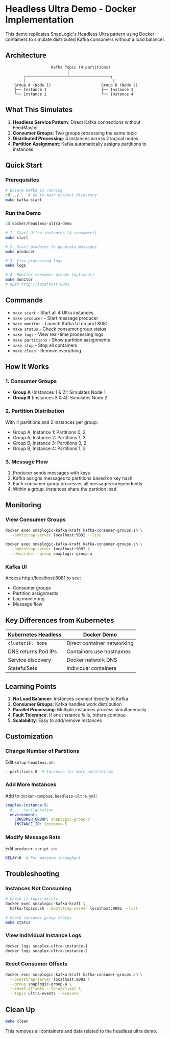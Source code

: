 # Headless Ultra Demo - Docker Implementation

This demo replicates SnapLogic's Headless Ultra pattern using Docker containers to simulate distributed Kafka consumers without a load balancer.

## Architecture

```
                    Kafka Topic (4 partitions)
                           |
        ┌──────────────────┴──────────────────┐
        |                                      |
    Group A (Node 1)                      Group B (Node 2)
    ├── Instance 1                        ├── Instance 3
    └── Instance 2                        └── Instance 4
```

## What This Simulates

1. **Headless Service Pattern**: Direct Kafka connections without FeedMaster
2. **Consumer Groups**: Two groups processing the same topic
3. **Distributed Processing**: 4 instances across 2 logical nodes
4. **Partition Assignment**: Kafka automatically assigns partitions to instances

## Quick Start

### Prerequisites
```bash
# Ensure Kafka is running
cd ../..  # Go to main project directory
make kafka-start
```

### Run the Demo
```bash
cd docker/headless-ultra-demo

# 1. Start Ultra instances (4 consumers)
make start

# 2. Start producer to generate messages
make producer

# 3. View processing logs
make logs

# 4. Monitor consumer groups (optional)
make monitor
# Open http://localhost:8081
```

## Commands

- `make start` - Start all 4 Ultra instances
- `make producer` - Start message producer
- `make monitor` - Launch Kafka UI on port 8081
- `make status` - Check consumer group status
- `make logs` - View real-time processing logs
- `make partitions` - Show partition assignments
- `make stop` - Stop all containers
- `make clean` - Remove everything

## How It Works

### 1. Consumer Groups
- **Group A** (Instances 1 & 2): Simulates Node 1
- **Group B** (Instances 3 & 4): Simulates Node 2

### 2. Partition Distribution
With 4 partitions and 2 instances per group:
- Group A, Instance 1: Partitions 0, 2
- Group A, Instance 2: Partitions 1, 3
- Group B, Instance 3: Partitions 0, 2
- Group B, Instance 4: Partitions 1, 3

### 3. Message Flow
1. Producer sends messages with keys
2. Kafka assigns messages to partitions based on key hash
3. Each consumer group processes all messages independently
4. Within a group, instances share the partition load

## Monitoring

### View Consumer Groups
```bash
docker exec snaplogic-kafka-kraft kafka-consumer-groups.sh \
  --bootstrap-server localhost:9092 --list

docker exec snaplogic-kafka-kraft kafka-consumer-groups.sh \
  --bootstrap-server localhost:9092 \
  --describe --group snaplogic-group-a
```

### Kafka UI
Access http://localhost:8081 to see:
- Consumer groups
- Partition assignments
- Lag monitoring
- Message flow

## Key Differences from Kubernetes

| Kubernetes Headless | Docker Demo |
|---------------------|-------------|
| `clusterIP: None` | Direct container networking |
| DNS returns Pod IPs | Containers use hostnames |
| Service discovery | Docker network DNS |
| StatefulSets | Individual containers |

## Learning Points

1. **No Load Balancer**: Instances connect directly to Kafka
2. **Consumer Groups**: Kafka handles work distribution
3. **Parallel Processing**: Multiple instances process simultaneously
4. **Fault Tolerance**: If one instance fails, others continue
5. **Scalability**: Easy to add/remove instances

## Customization

### Change Number of Partitions
Edit `setup-headless.sh`:
```bash
--partitions 8  # Increase for more parallelism
```

### Add More Instances
Add to `docker-compose.headless-ultra.yml`:
```yaml
snaplex-instance-5:
  # ... configuration
  environment:
    CONSUMER_GROUP: snaplogic-group-c
    INSTANCE_ID: instance-5
```

### Modify Message Rate
Edit `producer-script.sh`:
```bash
DELAY=0  # For maximum throughput
```

## Troubleshooting

### Instances Not Consuming
```bash
# Check if topic exists
docker exec snaplogic-kafka-kraft \
  kafka-topics.sh --bootstrap-server localhost:9092 --list

# Check consumer group status
make status
```

### View Individual Instance Logs
```bash
docker logs snaplex-ultra-instance-1
docker logs snaplex-ultra-instance-2
```

### Reset Consumer Offsets
```bash
docker exec snaplogic-kafka-kraft kafka-consumer-groups.sh \
  --bootstrap-server localhost:9092 \
  --group snaplogic-group-a \
  --reset-offsets --to-earliest \
  --topic ultra-events --execute
```

## Clean Up
```bash
make clean
```

This removes all containers and data related to the headless ultra demo.